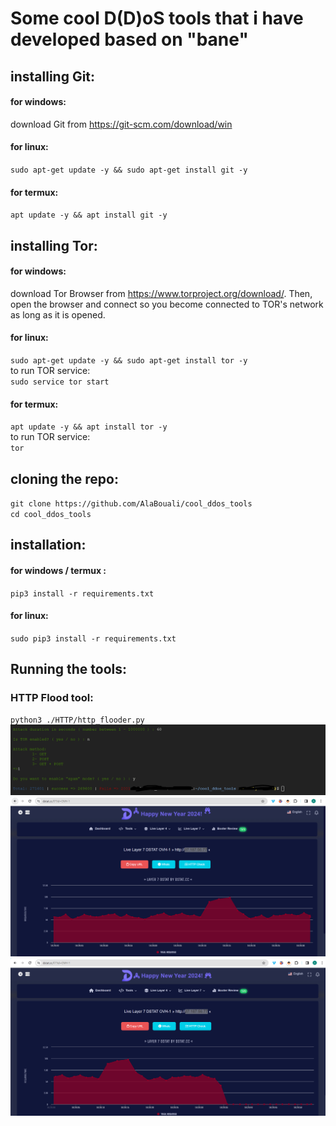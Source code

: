 # Some cool D(D)oS tools that i have developed based on "bane"
<h2>installing Git:</h2>
<h4>for windows:</h4>
 download Git from <a href="https://git-scm.com/download/win">https://git-scm.com/download/win</a>
<h4>for linux:</h4>
<code>sudo apt-get update -y && sudo apt-get install git -y
</code>
<h4>for termux:</h4>
<code>apt update -y && apt install git -y
</code>

<h2>installing Tor:</h2>
<h4>for windows:</h4>
 download Tor Browser from <a href="https://www.torproject.org/download/">https://www.torproject.org/download/</a>. Then, open the browser and connect so you become connected to TOR's network as long as it is opened.
<h4>for linux:</h4>
<code>sudo apt-get update -y && sudo apt-get install tor -y
</code>
to run TOR service:<br>
<code>sudo service tor start
</code>
<h4>for termux:</h4>
<code>apt update -y && apt install tor -y
</code>
to run TOR service:<br>
<code>tor
</code>


<h2>cloning the repo:</h2>
<code>git clone https://github.com/AlaBouali/cool_ddos_tools
</code>
<code>cd cool_ddos_tools
</code>
<h2>installation:</h2>

<h4>for windows / termux :</h4>

<code>pip3 install -r requirements.txt
</code>
<h4>for linux:</h4>

<code>sudo pip3 install -r requirements.txt
</code>
<h2>Running the tools:</h2>
<h3>HTTP Flood tool:</h3>
<code>python3 ./HTTP/http_flooder.py
</code>
<img src="https://github.com/AlaBouali/cool_ddos_tools/blob/main/screenshots/HTTP/tool_screenshot.png">
<img src="https://github.com/AlaBouali/cool_ddos_tools/blob/main/screenshots/HTTP/dstat_10k_2.png">
<img src="https://github.com/AlaBouali/cool_ddos_tools/blob/main/screenshots/HTTP/dstat_10k.png">
